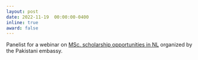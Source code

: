 ```yaml
---
layout: post
date: 2022-11-19  00:00:00-0400
inline: true
award: false
---
```


Panelist for a webinar on [MSc. scholarship opportunities in NL](https://azqanadeem.github.io/assets/slides/MSc-in-NL-up.pdf) organized by the Pakistani embassy. 
